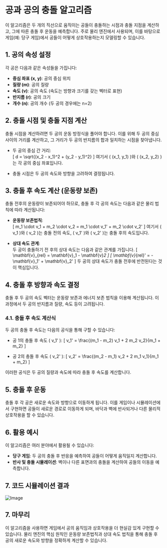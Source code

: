 # 공과 공의 충돌 알고리즘

이 알고리즘은 두 개의 직선으로 움직이는 공들이 충돌하는 시점과 충돌 지점을 계산하고, 그에 따른 충돌 후 운동을 예측합니다. 주로 물리 엔진에서 사용되며, 이를 바탕으로 게임(예: 당구 게임)에서 공들이 어떻게 상호작용하는지 모델링할 수 있습니다.

## 1. 공의 속성 설정

각 공은 다음과 같은 속성들을 가집니다:

- **중심 좌표 (x, y)**: 공의 중심 위치
- **질량 (m)**: 공의 질량
- **속도 (v)**: 공의 속도 (속도는 방향과 크기를 갖는 벡터로 표현)
- **반지름 (r)**: 공의 크기
- **개수 (n)**: 공의 개수 (두 공의 경우에는 n=2)

## 2. 충돌 시점 및 충돌 지점 계산

충돌 시점을 계산하려면 두 공의 운동 방정식을 풀어야 합니다. 이를 위해 두 공의 중심 사이의 거리를 계산하고, 그 거리가 두 공의 반지름의 합과 일치하는 시점을 찾아냅니다.

- 두 공의 중심 간 거리:  
  \[
  d = \sqrt{(x_2 - x_1)^2 + (y_2 - y_1)^2}
  \]
  여기서 \( (x_1, y_1) \)와 \( (x_2, y_2) \)는 각 공의 중심 좌표입니다.

- 충돌 시점은 두 공의 속도와 방향을 고려하여 결정됩니다.

## 3. 충돌 후 속도 계산 (운동량 보존)

충돌 전후의 운동량이 보존되어야 하므로, 충돌 후 각 공의 속도는 다음과 같은 물리 법칙에 따라 계산됩니다:

- **운동량 보존법칙**:  
  \[
  m_1 \cdot v_1 + m_2 \cdot v_2 = m_1 \cdot v_1' + m_2 \cdot v_2'
  \]
  여기서 \( v_1 \)와 \( v_2 \)는 충돌 전의 속도, \( v_1' \)와 \( v_2' \)는 충돌 후의 속도입니다.

- **상대 속도 관계**:  
  두 공이 충돌하기 전 후의 상대 속도는 다음과 같은 관계를 가집니다.
  \[
  \mathbf{v}_{rel} = \mathbf{v}_1 - \mathbf{v}_2
  \]
  \[
  \mathbf{v}_{rel}' = - \mathbf{v}_1' + \mathbf{v}_2'
  \]
  두 공의 상대 속도가 충돌 전후에 반전된다는 것이 핵심입니다.

## 4. 충돌 후 방향과 속도 결정

충돌 후 두 공의 속도 벡터는 운동량 보존과 에너지 보존 법칙을 이용해 계산됩니다. 이 과정에서 두 공의 반지름과 질량, 속도 등이 고려됩니다.

### 4.1. 충돌 후 속도 계산식

두 공의 충돌 후 속도는 다음의 공식을 통해 구할 수 있습니다:

- 공 1의 충돌 후 속도 \( v_1' \):
  \[
  v_1' = \frac{(m_1 - m_2) v_1 + 2 m_2 v_2}{m_1 + m_2}
  \]

- 공 2의 충돌 후 속도 \( v_2' \):
  \[
  v_2' = \frac{(m_2 - m_1) v_2 + 2 m_1 v_1}{m_1 + m_2}
  \]

이러한 공식은 두 공의 질량과 속도에 따라 충돌 후 속도를 계산합니다.

## 5. 충돌 후 운동

충돌 후 각 공은 새로운 속도와 방향으로 이동하게 됩니다. 이를 게임이나 시뮬레이션에서 구현하면 공들이 새로운 경로로 이동하게 되며, 바닥과 벽에 반사되거나 다른 물리적 상호작용을 할 수 있습니다.

## 6. 활용 예시

이 알고리즘은 여러 분야에서 활용될 수 있습니다:

- **당구 게임**: 두 공의 충돌 후 반응을 예측하여 공들이 어떻게 움직일지 계산합니다.
- **반사 및 충돌 시뮬레이션**: 벽이나 다른 표면과의 충돌을 계산하여 공들의 이동을 예측합니다.

## 7. 코드 시뮬레이션 결과







![Image](https://github.com/user-attachments/assets/4f444150-ec62-4e64-9797-e4b9ed876711)





## 7. 마무리

이 알고리즘을 사용하면 게임에서 공의 움직임과 상호작용을 더 현실감 있게 구현할 수 있습니다. 물리 엔진의 핵심 원칙인 운동량 보존법칙과 상대 속도 법칙을 통해 충돌 후 공의 새로운 속도와 방향을 정확하게 계산할 수 있습니다.

